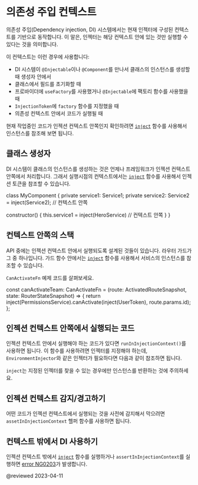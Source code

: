 <!--
# Injection context
-->
# 의존성 주입 컨텍스트

<!--
The dependency injection (DI) system relies internally on a runtime context where the current injector is available. 
This means that injectors can only work when code is executed in this context. 

The injection context is available in these situations: 

* Construction (via the `constructor`) of a class being instantiated by the DI system, such as an `@Injectable` or `@Component`.
* In the initializer for fields of such classes.
* In the factory function specified for `useFactory` of a `Provider` or an `@Injectable`.
* In the `factory` function specified for an `InjectionToken`.
* Within a stack frame that is run in an injection context.

Knowing when your are in an injection context, will allow you to use the [`inject`](api/core/inject) function to inject instances.
-->
의존성 주입(Dependency injection, DI) 시스템에서는 현재 인젝터에 구성된 컨텍스트를 기반으로 동작합니다.
이 말은, 인젝터는 해당 컨텍스트 안에 있는 것만 실행할 수 있다는 것을 의미합니다.

이 컨텍스트는 이런 경우에 사용합니다: 

* DI 시스템이 `@Injectable`이나 `@Component`를 만나서 클래스의 인스턴스를 생성할 때 생성자 안에서
* 클래스에서 필드를 초기화할 때
* 프로바이더에 `useFactory`를 사용했거나 `@Injectable`에 팩토리 함수를 사용했을 때
* `InjectionToken`에 `factory` 함수를 지정했을 때
* 의존성 컨텍스트 안에서 코드가 실행될 때

현재 작업중인 코드가 인젝션 컨텍스트 안쪽인지 확인하려면 [`inject`](api/core/inject) 함수를 사용해서 인스턴스를 참조해 보면 됩니다.


<!--
## Class constructors
-->
## 클래스 생성자

<!--
Everytime the DI system instantiates a class, this is done in an injection context. This is being handled by the framework itself. The constructor of the class is executed in that runtime context thus allowing to inject a token using the [`inject`](api/core/inject) function. 

<code-example language="typescript">
class MyComponent  {
  private service1: Service1;
  private service2: Service2 = inject(Service2); // In context

  constructor() {
    this.service1 = inject(HeroService) // In context
  }
}
</code-example>
-->
DI 시스템이 클래스의 인스턴스를 생성하는 것은 언제나 프레임워크가 인젝션 컨텍스트 안쪽에서 처리합니다.
그래서 실행시점의 컨텍스트에서는 [`inject`](api/core/inject) 함수를 사용해서 인젝션 토큰을 참조할 수 있습니다. 

<code-example language="typescript">
class MyComponent  {
  private service1: Service1;
  private service2: Service2 = inject(Service2); // 컨텍스트 안쪽

  constructor() {
    this.service1 = inject(HeroService) // 컨텍스트 안쪽
  }
}
</code-example>


<!--
## Stack frame in context
-->
## 컨텍스트 안쪽의 스택

<!--
Some APIs are designed to be run in an injection context. This is the case, for example, of the router guards. It allows the use of [`inject`](api/core/inject) to access a service within the guard function. 

Here is an example for `CanActivateFn`
<code-example format="typescript" language="typescript">
const canActivateTeam: CanActivateFn =
    (route: ActivatedRouteSnapshot, state: RouterStateSnapshot) => {
      return inject(PermissionsService).canActivate(inject(UserToken), route.params.id);
    };
</code-example>
-->
API 중에는 인젝션 컨텍스트 안에서 실행되도록 설계된 것들이 있습니다.
라우터 가드가 그 중 하나입니다.
가드 함수 안에서는 [`inject`](api/core/inject) 함수를 사용해서 서비스의 인스턴스를 참조할 수 있습니다. 

`CanActivateFn` 예제 코드를 살펴보세요.

<code-example format="typescript" language="typescript">
const canActivateTeam: CanActivateFn =
    (route: ActivatedRouteSnapshot, state: RouterStateSnapshot) => {
      return inject(PermissionsService).canActivate(inject(UserToken), route.params.id);
    };
</code-example>


<!--
## Run within an injection context
-->
## 인젝션 컨텍스트 안쪽에서 실행되는 코드

<!--
When you want to run a given function in an injection context without being in one, you can do it with `runInInjectionContext`. 
This requires to have access to a given injector like the `EnvironmentInjector` for example.  

<code-example path="dependency-injection/src/app/heroes/hero.service.5.ts" region="run-in-context" header="src/app/heroes/hero.service.ts">
</code-example>

Note that `inject` will return an instance only if the injector can resolve the required token. 
-->
인젝션 컨텍스트 안에서 실행해야 하는 코드가 있다면 `runInInjectionContext()`를 사용하면 됩니다.
이 함수를 사용하려면 인젝터를 지정해야 하는데, `EnvironmentInjector`와 같은 인젝터가 필요하다면 다음과 같이 참조하면 됩니다.

<code-example path="dependency-injection/src/app/heroes/hero.service.5.ts" region="run-in-context" header="src/app/heroes/hero.service.ts">
</code-example>

`inject`는 지정된 인젝터를 찾을 수 있는 경우에만 인스턴스를 반환하는 것에 주의하세요. 


<!--
## Asserts the context
-->
## 인젝션 컨텍스트 감지/경고하기

<!--
Angular provides `assertInInjectionContext` helper function to assert that the current context is an injection context.
-->
어떤 코드가 인젝션 컨텍스트에서 실행되는 것을 사전에 감지해서 막으려면 `assetInInjectionContext` 헬퍼 함수를 사용하면 됩니다.

<!--
## Using DI outside of a context
-->
## 컨텍스트 밖에서 DI 사용하기

<!--
Calling [`inject`](api/core/inject) or calling `assertInInjectionContext` outside of an injection context will throw [error NG0203](/errors/NG0203).
-->
인젝션 컨텍스트 밖에서 [`inject`](api/core/inject) 함수를 실행하거나 `assertInInjectionContext`를 실행하면 [error NG0203](/errors/NG0203)가 발생합니다.



@reviewed 2023-04-11
